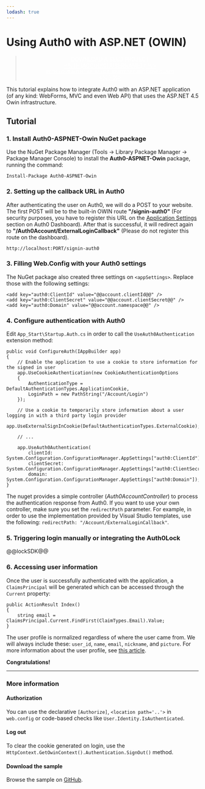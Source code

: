 ```yaml
---
lodash: true
---
```


# Using Auth0 with ASP.NET (OWIN)

<div class="package" style="text-align: center;">
	<blockquote>
		<a href="@@base_url@@/auth0-aspnet-owin/master/create-package?path=examples/basic-mvc-sample&filePath=examples/basic-mvc-sample/BasicMvcSample/Web.config&type=replace@@account.clientParam@@" class="btn btn-lg btn-success btn-package" style="text-transform: uppercase; color: white">
			<span style="display: block">Download a Seed project</span>
			<% if (account.userName) { %>
			<span class="smaller" style="display:block; font-size: 11px">with your Auth0 API Keys already set and configured</span>
			<% } %>
		</a>
	</blockquote>
</div>


This tutorial explains how to integrate Auth0 with an ASP.NET application (of any kind: WebForms, MVC and even Web API) that uses the ASP.NET 4.5 Owin infrastructure.

## Tutorial

### 1. Install Auth0-ASPNET-Owin NuGet package

Use the NuGet Package Manager (Tools -> Library Package Manager -> Package Manager Console) to install the **Auth0-ASPNET-Owin** package, running the command:

```
Install-Package Auth0-ASPNET-Owin
```

### 2. Setting up the callback URL in Auth0

<div class="setup-callback">
<p>After authenticating the user on Auth0, we will do a POST to your website. The first POST will be to the built-in OWIN route <strong>"/signin-auth0"</strong> (For security purposes, you have to register this URL on the <a href="@@uiAppSettingsURL@@" target="_new">Application Settings</a> section on Auth0 Dashboard). After that is successful, it will redirect again to <strong>"/Auth0Account/ExternalLoginCallback"</strong> (Please do not register this route on the dashboard).</p>

<pre><code>http://localhost:PORT/signin-auth0</pre></code>
</div>

### 3. Filling Web.Config with your Auth0 settings

The NuGet package also created three settings on `<appSettings>`. Replace those with the following settings:

```
<add key="auth0:ClientId" value="@@account.clientId@@" />
<add key="auth0:ClientSecret" value="@@account.clientSecret@@" />
<add key="auth0:Domain" value="@@account.namespace@@" />
```

### 4. Configure authentication with Auth0

Edit `App_Start\Startup.Auth.cs` in order to call the `UseAuth0Authentication` extension method:

	public void ConfigureAuth(IAppBuilder app)
	{
		// Enable the application to use a cookie to store information for the signed in user
    	app.UseCookieAuthentication(new CookieAuthenticationOptions
    	{
        	AuthenticationType = DefaultAuthenticationTypes.ApplicationCookie,
        	LoginPath = new PathString("/Account/Login")
    	});

    	// Use a cookie to temporarily store information about a user logging in with a third party login provider
    	app.UseExternalSignInCookie(DefaultAuthenticationTypes.ExternalCookie);

		// ...

	    app.UseAuth0Authentication(
	        clientId:       System.Configuration.ConfigurationManager.AppSettings["auth0:ClientId"],
	        clientSecret:   System.Configuration.ConfigurationManager.AppSettings["auth0:ClientSecret"],
	        domain:         System.Configuration.ConfigurationManager.AppSettings["auth0:Domain"]);
	}

The nuget provides a simple controller (_Auth0AccountController_) to process the authentication response from Auth0. If you want to use your own controller, make sure you set the `redirectPath` parameter. For example, in order to use the implementation provided by Visual Studio templates, use the following: `redirectPath: "/Account/ExternalLoginCallback"`.

### 5. Triggering login manually or integrating the Auth0Lock

@@lockSDK@@

### 6. Accessing user information

Once the user is successfully authenticated with the application, a `ClaimsPrincipal` will be generated which can be accessed through the `Current` property:

    public ActionResult Index()
    {
    	string email = ClaimsPrincipal.Current.FindFirst(ClaimTypes.Email).Value;
    }

The user profile is normalized regardless of where the user came from. We will always include these: `user_id`, `name`, `email`, `nickname`, and `picture`. For more information about the user profile, see [this article](user-profile).


**Congratulations!**

----

### More information

#### Authorization

You can use the declarative `[Authorize]`, `<location path='..'>` in `web.config` or code-based checks like `User.Identity.IsAuthenticated`.

#### Log out

To clear the cookie generated on login, use the `HttpContext.GetOwinContext().Authentication.SignOut()` method.

#### Download the sample

Browse the sample on <a target="_blank" href="https://github.com/auth0/auth0-aspnet-owin/tree/master/examples/MvcSample">GitHub</a>.
